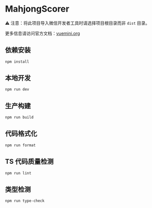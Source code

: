 # MahjongScorer

⚠️ 注意：将此项目导入微信开发者工具时请选择项目根目录而非 `dist` 目录。

更多信息请访问官方文档：[vuemini.org](https://vuemini.org)

## 依赖安装

```sh
npm install
```

## 本地开发

```sh
npm run dev
```

## 生产构建

```sh
npm run build
```

## 代码格式化

```sh
npm run format
```

## TS 代码质量检测

```sh
npm run lint
```

## 类型检测

```sh
npm run type-check
```
